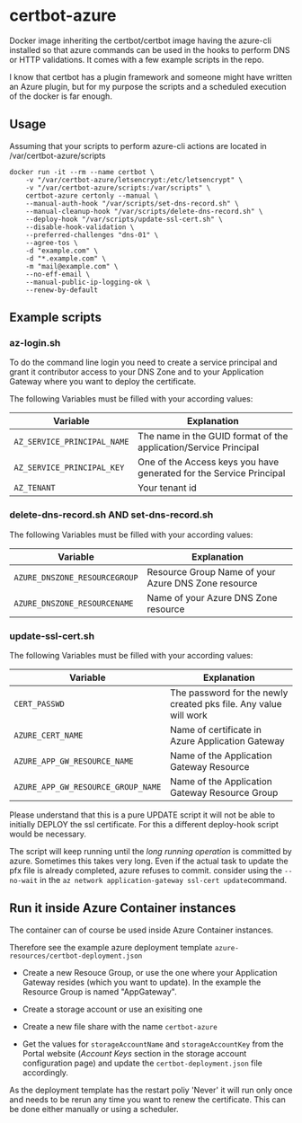 # certbot-azure
Docker image inheriting the certbot/certbot image having the azure-cli installed so that azure commands can be used in the hooks to perform DNS or HTTP validations. It comes with a few example scripts in the repo.

I know that certbot has a plugin framework and someone might have written an Azure plugin, but for my purpose the scripts and a scheduled execution of the docker is far enough. 

## Usage

Assuming that your scripts to perform azure-cli actions are located in /var/certbot-azure/scripts

```
docker run -it --rm --name certbot \
    -v "/var/certbot-azure/letsencrypt:/etc/letsencrypt" \
    -v "/var/certbot-azure/scripts:/var/scripts" \
    certbot-azure certonly --manual \
    --manual-auth-hook "/var/scripts/set-dns-record.sh" \
    --manual-cleanup-hook "/var/scripts/delete-dns-record.sh" \
    --deploy-hook "/var/scripts/update-ssl-cert.sh" \
    --disable-hook-validation \
    --preferred-challenges "dns-01" \
    --agree-tos \
    -d "example.com" \
    -d "*.example.com" \
    -m "mail@example.com" \
    --no-eff-email \
    --manual-public-ip-logging-ok \
    --renew-by-default
```

## Example scripts

### az-login.sh

To do the command line login you need to create a service principal and grant it contributor access to your DNS Zone and to your Application Gateway where you want to deploy the certificate.

The following Variables must be filled with your according values:

| Variable | Explanation |
| -- | -- |
|`AZ_SERVICE_PRINCIPAL_NAME`| The name in the GUID format of the application/Service Principal |  
|`AZ_SERVICE_PRINCIPAL_KEY`| One of the Access keys you have generated for the Service Principal | 
|`AZ_TENANT`| Your tenant id |

### delete-dns-record.sh AND set-dns-record.sh

The following Variables must be filled with your according values:

| Variable | Explanation |
| -- | -- |
| `AZURE_DNSZONE_RESOURCEGROUP` | Resource Group Name of your Azure DNS Zone resource |
| `AZURE_DNSZONE_RESOURCENAME` | Name of your Azure DNS Zone resource |

### update-ssl-cert.sh

The following Variables must be filled with your according values:

| Variable | Explanation |
| -- | -- |
| `CERT_PASSWD` | The password for the newly created pks file. Any value will work |
| `AZURE_CERT_NAME` | Name of certificate in Azure Application Gateway |
| `AZURE_APP_GW_RESOURCE_NAME` | Name of the Application Gateway Resource |
| `AZURE_APP_GW_RESOURCE_GROUP_NAME` | Name of the Application Gateway Resource Group |

Please understand that this is a pure UPDATE script it will not be able to initially DEPLOY the ssl certificate. For this a different deploy-hook script would be necessary.

The script will keep running until the _long running operation_ is committed by azure. Sometimes this takes very long. Even if the actual task to update the pfx file is already completed, azure refuses to commit. consider using the `--no-wait` in the `az network application-gateway ssl-cert update`command.

## Run it inside Azure Container instances

The container can of course be used inside Azure Container instances.

Therefore see the example azure deployment template `azure-resources/certbot-deployment.json`

- Create a new Resouce Group, or use the one where your Application Gateway resides (which you want to update). In the example the Resource Group is named "AppGateway".

- Create a storage account or use an exisiting one
- Create a new file share with the name `certbot-azure`
- Get the values for `storageAccountName` and `storageAccountKey` from the Portal website (_Account Keys_ section in the storage account configuration page) and update the `certbot-deployment.json` file accordingly.

As the deployment template has the restart poliy 'Never' it will run only once and needs to be rerun any time you want to renew the certificate. This can be done either manually or using a scheduler. 


